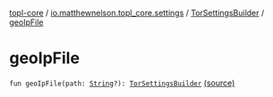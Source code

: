 [topl-core](../../index.md) / [io.matthewnelson.topl_core.settings](../index.md) / [TorSettingsBuilder](index.md) / [geoIpFile](./geo-ip-file.md)

# geoIpFile

`fun geoIpFile(path: `[`String`](https://kotlinlang.org/api/latest/jvm/stdlib/kotlin/-string/index.html)`?): `[`TorSettingsBuilder`](index.md) [(source)](https://github.com/05nelsonm/TorOnionProxyLibrary-Android/blob/master/topl-core/src/main/java/io/matthewnelson/topl_core/settings/TorSettingsBuilder.kt#L374)